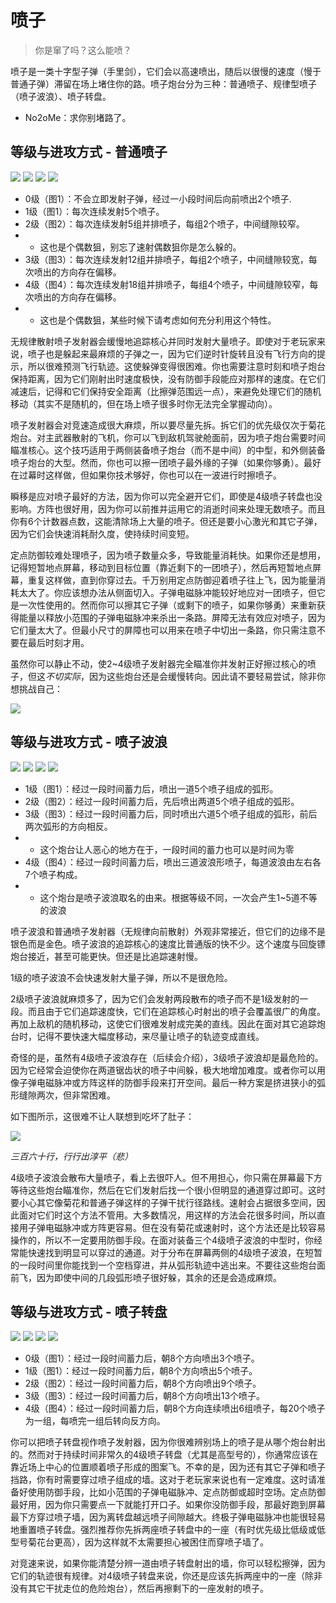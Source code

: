 # 喷子

> 你是窜了吗？这么能喷？

喷子是一类十字型子弹（手里剑），它们会以高速喷出，随后以很慢的速度（慢于普通子弹）滞留在场上堵住你的路。喷子炮台分为三种：普通喷子、规律型喷子（喷子波浪）、喷子转盘。

- No2oMe：求你别堵路了。

## 等级与进攻方式 - 普通喷子

<img src="/turrets/shuriken_1.png" style={{zoom:1.25}}/>
<img src="/turrets/shuriken_2.png" style={{zoom:1.25}}/>
<img src="/turrets/shuriken_3.png" style={{zoom:1.25}}/>
<img src="/turrets/shuriken_4.png" style={{zoom:1.25}}/>

- 0级（图1）：不会立即发射子弹，经过一小段时间后向前喷出2个喷子.
- 1级（图1）：每次连续发射5个喷子。
- 2级（图2）：每次连续发射5组并排喷子，每组2个喷子，中间缝隙较窄。
- - 这也是个偶数狙，别忘了速射偶数狙你是怎么躲的。
- 3级（图3）：每次连续发射12组并排喷子，每组2个喷子，中间缝隙较宽，每次喷出的方向存在偏移。
- 4级（图4）：每次连续发射18组并排喷子，每组4个喷子，中间缝隙较窄，每次喷出的方向存在偏移。
- - 这也是个偶数狙，某些时候下请考虑如何充分利用这个特性。

无规律散射喷子发射器会缓慢地追踪核心并同时发射大量喷子。即使对于老玩家来说，喷子也是躲起来最麻烦的子弹之一，因为它们逆时针旋转且没有飞行方向的提示，所以很难预测飞行轨迹。这使躲弹变得很困难。你也需要注意时刻和喷子炮台保持距离，因为它们刚射出时速度极快，没有防御手段能应对那样的速度。在它们减速后，记得和它们保持安全距离（比擦弹范围远一点），来避免处理它们的随机移动（其实不是随机的，但在场上喷子很多时你无法完全掌握动向）。

喷子发射器会对竞速造成很大麻烦，所以要尽量先拆。拆它们的优先级仅次于菊花炮台。对主武器散射的飞机，你可以飞到敌机驾驶舱面前，因为喷子炮台需要时间瞄准核心。这个技巧适用于两侧装备喷子炮台（而不是中间）的中型，和外侧装备喷子炮台的大型。然而，你也可以擦一团喷子最外缘的子弹（如果你够勇）。最好在过幕时这样做，但如果你技术够好，你也可以在一波进行时擦喷子。

瞬移是应对喷子最好的方法，因为你可以完全避开它们，即使是4级喷子转盘也没影响。方阵也很好用，因为你可以前推并运用它的消逝时间来处理无数喷子。而且你有6个计数器点数，这能清除场上大量的喷子。但还是要小心激光和其它子弹，因为它们会快速消耗耐久度，使持续时间变短。

定点防御较难处理喷子，因为喷子数量众多，导致能量消耗快。如果你还是想用，记得短暂地点屏幕，移动到目标位置（靠近剩下的一团喷子），然后再短暂地点屏幕，重复这样做，直到你穿过去。千万别用定点防御迎着喷子往上飞，因为能量消耗太大了。你应该想办法从侧面切入。子弹电磁脉冲能较好地应对一团喷子，但它是一次性使用的。然而你可以擦其它子弹（或剩下的喷子，如果你够勇）来重新获得能量以释放小范围的子弹电磁脉冲来杀出一条路。屏障无法有效应对喷子，因为它们量太大了。但最小尺寸的屏障也可以用来在喷子中切出一条路，你只需注意不要在最后时刻才用。

虽然你可以静止不动，使2~4级喷子发射器完全瞄准你并发射正好擦过核心的喷子，但这*不切实际*，因为这些炮台还是会缓慢转向。因此请不要轻易尝试，除非你想挑战自己：

<img src="/Cookbook/shurikengraze.gif" style={{zoom:1}}/>

## 等级与进攻方式 - 喷子波浪

<img src="/turrets/shuriken_tide_1.png" style={{zoom:1.25}}/>
<img src="/turrets/shuriken_tide_2.png" style={{zoom:1.25}}/>
<img src="/turrets/shuriken_tide_3.png" style={{zoom:1.25}}/>
<img src="/turrets/shuriken_tide_4.png" style={{zoom:1.25}}/>

- 1级（图1）：经过一段时间蓄力后，喷出一道5个喷子组成的弧形。
- 2级（图2）：经过一段时间蓄力后，先后喷出两道5个喷子组成的弧形。
- 3级（图3）：经过一段时间蓄力后，同时喷出六道5个喷子组成的弧形，前后两次弧形的方向相反。
- - 这个炮台让人恶心的地方在于，一段时间的蓄力也可以是时间为零
- 4级（图4）：经过一段时间蓄力后，喷出三道波浪形喷子，每道波浪由左右各7个喷子构成。
- - 这个炮台是喷子波浪取名的由来。根据等级不同，一次会产生1~5道不等的波浪

喷子波浪和普通喷子发射器（无规律向前散射）外观非常接近，但它们的边缘不是银色而是金色。喷子波浪的追踪核心的速度比普通版的快不少。这个速度与回旋镖炮台接近，甚至可能更快。但还是比追踪速射慢。

1级的喷子波浪不会快速发射大量子弹，所以不是很危险。

2级喷子波浪就麻烦多了，因为它们会发射两段散布的喷子而不是1级发射的一段。而且由于它们追踪速度快，它们在追踪核心时射出的喷子会覆盖很广的角度。再加上敌机的随机移动，这使它们很难发射成完美的直线。因此在面对其它追踪炮台时，记得不要快速大幅度移动，来尽量让喷子的轨迹变成直线。

奇怪的是，虽然有4级喷子波浪存在（后续会介绍），3级喷子波浪却是最危险的。因为它经常会迫使你在两道锯齿状的喷子中间躲，极大地增加难度。或者你可以用像子弹电磁脉冲或方阵这样的防御手段来打开空间。最后一种方案是挤进狭小的弧形缝隙两次，但非常困难。

如下图所示，这很难不让人联想到吃坏了肚子：

<img src="/Cookbook/shuriken3.gif" style={{zoom:1}}/>

*三百六十行，行行出淳平（悲）*

4级喷子波浪会散布大量喷子，看上去很吓人。但不用担心，你只需在屏幕最下方等待这些炮台瞄准你，然后在它们发射后找一个很小但明显的通道穿过即可。这时要小心其它像菊花和普通子弹这样的子弹干扰行径路线。速射会占据很多空间，因此面对它们时这个方法不管用。大多数情况，用这样的方法会花很多时间，所以直接用子弹电磁脉冲或方阵更容易。但在没有菊花或速射时，这个方法还是比较容易操作的，所以不一定要用防御手段。在面对装备三个4级喷子波浪的中型时，你经常能快速找到明显可以穿过的通道。对于分布在屏幕两侧的4级喷子波浪，在短暂的一段时间里你能找到一个空档穿进，并从弧形轨迹中逃出来。不要往这些炮台面前飞，因为即使中间的几段弧形喷子很好躲，其余的还是会造成麻烦。

## 等级与进攻方式 - 喷子转盘

<img src="/turrets/shuriken_spinner_1.png" style={{zoom:1.25}}/>
<img src="/turrets/shuriken_spinner_2.png" style={{zoom:1.25}}/>
<img src="/turrets/shuriken_spinner_3.png" style={{zoom:1.25}}/>
<img src="/turrets/shuriken_spinner_4.png" style={{zoom:1.25}}/>

- 0级（图1）：经过一段时间蓄力后，朝8个方向喷出3个喷子。
- 1级（图1）：经过一段时间蓄力后，朝8个方向喷出5个喷子。
- 2级（图2）：经过一段时间蓄力后，朝8个方向喷出9个喷子。
- 3级（图3）：经过一段时间蓄力后，朝8个方向喷出13个喷子。
- 4级（图4）：经过一段时间蓄力后，朝8个方向连续喷出6组喷子，每20个喷子为一组，每喷完一组后转向反方向。

你可以把喷子转盘视作喷子发射器，因为你很难辨别场上的喷子是从哪个炮台射出的。然而对于持续时间非常久的4级喷子转盘（尤其是高型号的），你通常应该在靠近场上中心的位置顺着喷子形成的图案飞。不幸的是，因为还有其它子弹和喷子挡路，你有时需要穿过喷子组成的墙。这对于老玩家来说也有一定难度。这时请准备好使用防御手段，比如小范围的子弹电磁脉冲、定点防御或超时空场。定点防御最好用，因为你只需要点一下就能打开口子。如果你没防御手段，那最好跑到屏幕最下方穿过喷子墙，因为离转盘越远喷子间隙越大。终极子弹电磁脉冲也能很轻易地重置喷子转盘。强烈推荐你先拆两座喷子转盘中的一座（有时优先级比低级或低型号菊花台更高），因为这样就不太需要担心被困住而穿喷子墙了。

对竞速来说，如果你能清楚分辨一道由喷子转盘射出的墙，你可以轻松擦弹，因为它们的轨迹很有规律。对4级喷子转盘来说，你还是应该先拆两座中的一座（除非没有其它干扰走位的危险炮台），然后再擦剩下的一座发射的喷子。

